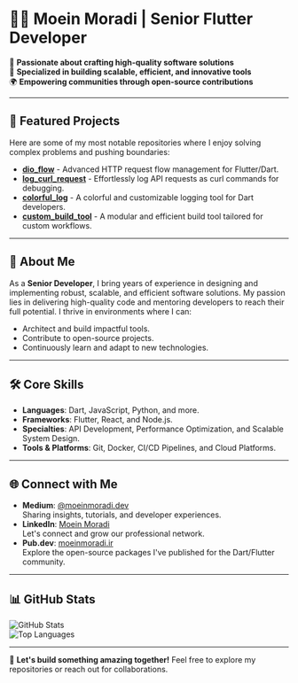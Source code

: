 # 👨‍💻 Moein Moradi | Senior Flutter Developer

🎯 **Passionate about crafting high-quality software solutions**  
🔧 **Specialized in building scalable, efficient, and innovative tools**  
🌍 **Empowering communities through open-source contributions**

---

## 🚀 Featured Projects
Here are some of my most notable repositories where I enjoy solving complex problems and pushing boundaries:
- [**dio_flow**](https://github.com/Moein-dev/dio_flow) - Advanced HTTP request flow management for Flutter/Dart.
- [**log_curl_request**](https://github.com/Moein-dev/log_curl_request) - Effortlessly log API requests as curl commands for debugging.
- [**colorful_log**](https://github.com/Moein-dev/colorful_log) - A colorful and customizable logging tool for Dart developers.
- [**custom_build_tool**](https://github.com/Moein-dev/custom_build_tool) - A modular and efficient build tool tailored for custom workflows.

---

## 🌟 About Me
As a **Senior Developer**, I bring years of experience in designing and implementing robust, scalable, and efficient software solutions. My passion lies in delivering high-quality code and mentoring developers to reach their full potential. I thrive in environments where I can:
- Architect and build impactful tools.
- Contribute to open-source projects.
- Continuously learn and adapt to new technologies.

---

## 🛠️ Core Skills
- **Languages**: Dart, JavaScript, Python, and more.
- **Frameworks**: Flutter, React, and Node.js.
- **Specialties**: API Development, Performance Optimization, and Scalable System Design.
- **Tools & Platforms**: Git, Docker, CI/CD Pipelines, and Cloud Platforms.

---

## 🌐 Connect with Me
- **Medium**: [@moeinmoradi.dev](https://medium.com/@moeinmoradi.dev)  
  Sharing insights, tutorials, and developer experiences.  
- **LinkedIn**: [Moein Moradi](https://www.linkedin.com/in/moeinmoradi-dev/)  
  Let's connect and grow our professional network.  
- **Pub.dev**: [moeinmoradi.ir](https://pub.dev/publishers/moeinmoradi.ir/packages)  
  Explore the open-source packages I've published for the Dart/Flutter community.  

---

## 📊 GitHub Stats
![GitHub Stats](https://github-readme-stats.vercel.app/api?username=Moein-dev&show_icons=true&theme=radical)  
![Top Languages](https://github-readme-stats.vercel.app/api/top-langs/?username=Moein-dev&layout=compact&theme=radical)  

---

🚀 **Let's build something amazing together!** Feel free to explore my repositories or reach out for collaborations.

<!---
Moein-dev/Moein-dev is a ✨ special ✨ repository because its `README.md` (this file) appears on your GitHub profile.
You can click the Preview link to take a look at your changes.
--->
